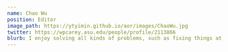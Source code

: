 ```yaml
---
name: Chao Wu
position: Editor
image_path: https://ytyimin.github.io/aor/images/ChaoWu.jpg
twitter: https://wpcarey.asu.edu/people/profile/2113866
blurb: I enjoy solving all kinds of problems, such as fixing things at home, debugging a program, or solving a math question.
---
```

